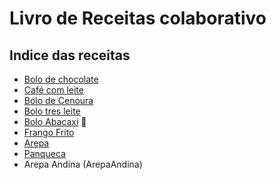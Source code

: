 # Livro de Receitas colaborativo

## Indice das receitas

- [Bolo de chocolate](BoloDeChocolate.html)
- [Café com leite](CafeComLeite.txt)
- [Bolo de Cenoura](BoloDeCenoura.txt)
- [Bolo tres leite](BoloTresLeite.txt)
- [Bolo Abacaxi](bolo_abacaxi.txt) 🥧
- [Frango Frito](frangofrito.txt)
- [Arepa](arepa.txt)
- [Panqueca](Panquecas.txt)
- Arepa Andina (ArepaAndina)

